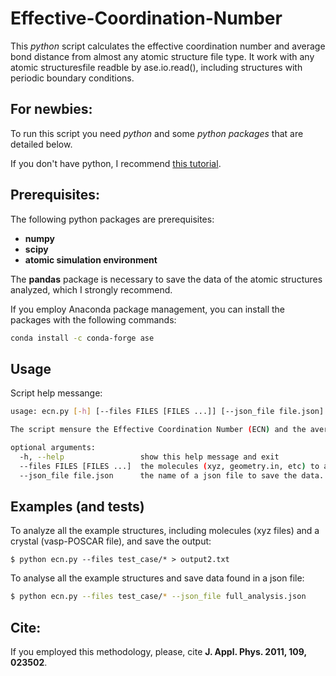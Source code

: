# Effective-Coordination-Number

This *python* script calculates the effective coordination number and average bond distance from almost any atomic structure file type. It work with any atomic structuresfile readble by ase.io.read(), including structures with periodic boundary conditions.

## For newbies:

To run this script you need *python* and some *python packages* that are detailed below. 

If you don't have python, I recommend [this tutorial](https://varhowto.com/install-miniconda-ubuntu-20-04/).

## Prerequisites:

The following python packages are prerequisites:
- **numpy**
- **scipy**
- **atomic simulation environment**

The **pandas** package is necessary to save the data of the atomic structures analyzed, which I strongly recommend.

If you employ Anaconda package management, you can install the packages with the following commands:
```bash
conda install -c conda-forge ase
```

## Usage

Script help messange:

```bash
usage: ecn.py [-h] [--files FILES [FILES ...]] [--json_file file.json]

The script mensure the Effective Coordination Number (ECN) and the average bound distance (dav), for one or more atomic structures. It work with any atomic structuresfile readble by ase.io.read(), including structures with periodic boundary conditions.

optional arguments:
  -h, --help                 show this help message and exit
  --files FILES [FILES ...]  the molecules (xyz, geometry.in, etc) to analyze.
  --json_file file.json      the name of a json file to save the data.
```


## Examples (and tests)

To analyze all the example structures, including molecules (xyz files) and a crystal (vasp-POSCAR file), and save the output:

```
$ python ecn.py --files test_case/* > output2.txt
```

To analyse all the example structures and save data found in a json file:

```bash
$ python ecn.py --files test_case/* --json_file full_analysis.json 
```

## Cite:

If you employed this methodology, please, cite **J. Appl. Phys. 2011, 109, 023502**.
